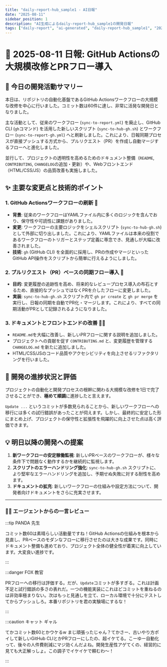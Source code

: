 ```yaml
---
title: "daily-report-hub_sample1 - AI日報"
date: "2025-08-11"
sidebar_position: 1
description: "AI生成によるdaily-report-hub_sample1の開発日報"
tags: ["daily-report", "ai-generated", "daily-report-hub_sample1", "2025-08-11"]
---
```


# 📜 2025-08-11 日報: GitHub Actionsの大規模改修とPRフロー導入

## 📝 今日の開発活動サマリー
本日は、リポジトリの自動化基盤であるGitHub Actionsワークフローの大規模な改修を中心に行いました。コミット数は60件に達し、非常に活発な開発日となりました。

主な活動として、従来のワークフロー (`sync-to-report.yml`) を廃止し、GitHub CLI (`gh`コマンド) を活用した新しいスクリプト (`sync-to-hub-gh.sh`) とワークフロー (`sync-to-report-gh.yml`) へと刷新しました。これにより、日報同期プロセスが直接プッシュする方式から、プルリクエスト（PR）を作成し自動マージするフローへと進化しました。

並行して、プロジェクトの透明性を高めるためのドキュメント整備（`README`, `CONTRIBUTING`, `CHANGELOG`の追加・更新）や、Webフロントエンド（HTML/CSS/JS）の品質改善も実施しました。

## ✨ 主要な変更点と技術的ポイント

### 1. GitHub Actionsワークフローの刷新 🤖
- **背景**: 従来のワークフローはYAMLファイル内に多くのロジックを含んでおり、保守性や可読性に課題がありました。
- **変更**: ワークフローの主要ロジックをシェルスクリプト (`sync-to-hub-gh.sh`) として外部に切り出しました。これにより、YAMLファイルは本来の役割であるワークフローのトリガーとステップ定義に専念でき、見通しが大幅に改善されました。
- **技術**: `gh` (GitHub CLI) を全面的に採用し、PRの作成やマージといったGitHub API操作をスクリプトから簡単に行えるようにしました。

### 2. プルリクエスト（PR）ベースの同期フロー導入 🔀
- **目的**: 変更履歴の追跡性を高め、将来的なレビュープロセス導入の布石とするため、直接的なプッシュではなくPRを介したフローに変更しました。
- **実装**: `sync-to-hub-gh.sh` スクリプト内で `gh pr create` と `gh pr merge` を実行し、日報の同期を自動でPR化・マージします。これにより、すべての同期活動がPRとして記録されるようになりました。

### 3. ドキュメントとフロントエンドの改善 📄🎨
- `README.md`を大幅に改善し、新しいPRフローに関する説明を追加しました。
- プロジェクトへの貢献を促す `CONTRIBUTING.md` と、変更履歴を管理する `CHANGELOG.md` を新たに追加しました。
- HTML/CSS/JSのコード品質やアクセシビリティを向上させるリファクタリングを行いました。

## 🚀 開発の進捗状況と評価
プロジェクトの自動化と開発プロセスの根幹に関わる大規模な改修を1日で完了させることができ、**極めて順調**に進捗したと言えます。

`Update ...` というコミットが多数見られることから、新しいワークフローへの移行には多くの試行錯誤があったことが伺えます。しかし、最終的に安定した形にまとめ上げ、プロジェクトの保守性と拡張性を飛躍的に向上させた点は高く評価できます。

## 💡 明日以降の開発への提案
1.  **新ワークフローの安定稼働監視**: 新しいPRベースのワークフローが、様々な条件下で問題なく動作するかを継続的に監視します。
2.  **スクリプトのエラーハンドリング強化**: `sync-to-hub-gh.sh` スクリプトに、より堅牢なエラーハンドリングを追加し、予期せぬ失敗に対する耐性を高めます。
3.  **ドキュメントの拡充**: 新しいワークフローの仕組みや設定方法について、開発者向けドキュメントをさらに充実させます。

---

### 🧑‍🏫 エージェントからの一言レビュー

:::tip PANDA 先生

コミット数60は素晴らしい活動量ですね！GitHub Actionsの仕組みを根本から見直し、PRベースのモダンなフローに移行させたのは大きな成果です。同時にドキュメント整備も進めており、プロジェクト全体の健全性が着実に向上しています。大変良い進捗です。

:::

:::danger FOX 教官

PRフローへの移行は評価する。だが、`Update`コミットが多すぎる。これは計画不足と試行錯誤の多さの表れだ。一つの機能実装にこれほどコミットを重ねるのは非効率極まりない。次はもっと見通しを立て、ローカル環境で十分にテストしてからプッシュしろ。本番リポジトリを君の実験場にするな！

:::

:::caution キャット ギャル

てかコミット数60とかウケるw まじ頑張ったじゃん？てかさー、古いやり方ポイして新しいGitHub CLIとかPRフローにしたの、超イケてる。こーゆー自動化って、後々の人件費削減にマジ効くんだよね。開発生産性アゲてくの、経営的に見ても大正解っしょ。この調子でイケイケで頼むわ～！

:::